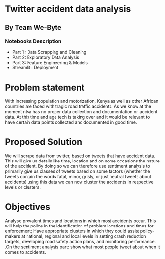 
# Twitter accident data analysis 
## By Team We-Byte
### Notebooks Description
* Part 1 : Data Scrapping and Cleaning
* Part 2: Exploratory Data Analysis
* Part 3: Feature Engineering & Models
* Streamlit : Deployment 
#
# Problem statement
With increasing population and motorization, Kenya as well as other African countries are faced with tragic road traffic accidents. As we know at the moment ntsa has no proper data collection and documentation on accident data. At this time and age tech is taking over and it would be relevant to have certain data points collected and documented in good time.
#
# Proposed Solution
We will scrape data from twitter, based on tweets that have accident data. This will give us details like time, location and on some occasions the nature of the accident. By doing so we can therefore use sentiment analysis to primarily give us classes of tweets based on some factors (whether the tweets contain the words fatal, minor, grisly, or just neutral tweets about accidents) using this data we can now cluster the accidents in respective levels or clusters.
#
# Objectives
Analyse prevalent times and locations in which most accidents occur. This will help the police in the identification of problem locations and times for enforcement;
Have appropriate clusters in which they could assist policy-makers at national, regional and local levels in setting crash reduction targets, developing road safety action plans, and monitoring performance.
.On the sentiment analysis part: show what most people tweet about when it comes to accidents.

